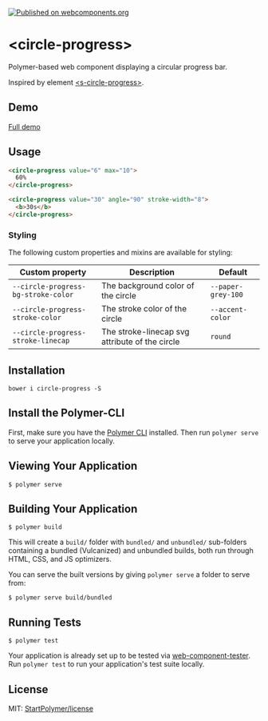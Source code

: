 [![Published on webcomponents.org][webcomponents-image]][webcomponents-url]

# \<circle-progress\>

Polymer-based web component displaying a circular progress bar.

Inspired by element [\<s-circle-progress\>](https://github.com/StartPolymer/s-circle-progress).

## Demo

[Full demo][webcomponents-demo]

## Usage

<!--
```
<custom-element-demo>
  <template>
    <script src="../webcomponentsjs/webcomponents-lite.js"></script>
    <link rel="import" href="circle-progress.html">
    <next-code-block></next-code-block>
  </template>
</custom-element-demo>
```
-->
```html
<circle-progress value="6" max="10">
  60%
</circle-progress>

<circle-progress value="30" angle="90" stroke-width="8">
  <b>30s</b>
</circle-progress>
```

### Styling

The following custom properties and mixins are available for styling:

Custom property | Description | Default
----------------|-------------|----------
`--circle-progress-bg-stroke-color` | The background color of the circle | `--paper-grey-100`
`--circle-progress-stroke-color` | The stroke color of the circle | `--accent-color`
`--circle-progress-stroke-linecap` | The stroke-linecap svg attribute of the circle | `round`

## Installation

`bower i circle-progress -S`

## Install the Polymer-CLI

First, make sure you have the [Polymer CLI](https://www.npmjs.com/package/polymer-cli) installed. Then run `polymer serve` to serve your application locally.

## Viewing Your Application

```
$ polymer serve
```

## Building Your Application

```
$ polymer build
```

This will create a `build/` folder with `bundled/` and `unbundled/` sub-folders
containing a bundled (Vulcanized) and unbundled builds, both run through HTML,
CSS, and JS optimizers.

You can serve the built versions by giving `polymer serve` a folder to serve
from:

```
$ polymer serve build/bundled
```

## Running Tests

```
$ polymer test
```

Your application is already set up to be tested via [web-component-tester](https://github.com/Polymer/web-component-tester). Run `polymer test` to run your application's test suite locally.

## License

MIT: [StartPolymer/license](https://github.com/StartPolymer/license)

[webcomponents-image]: https://img.shields.io/badge/webcomponents.org-published-blue.svg
[webcomponents-url]: https://beta.webcomponents.org/element/StartPolymer/circle-progress
[webcomponents-demo]: https://beta.webcomponents.org/element/StartPolymer/circle-progress/demo/demo/index.html
